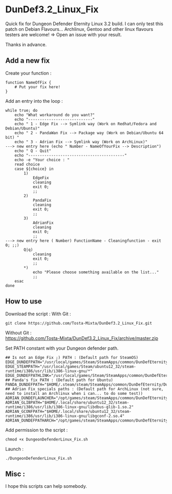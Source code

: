 DunDef3.2_Linux_Fix
===================
Quick fix for Dungeon Defender Eternity Linux 3.2 build. I can only test this patch on Debian Flavours... 
Archlinux, Gentoo and other linux flavours testers are welcome! => Open an issue with your result.

Thanks in advance.

## Add a new fix 
Create your function :
```shell
function NameOfFix {
    # Put your fix here!
}
```

Add an entry into the loop :
```shell
while true; do
    echo "What workaround do you want?"
    echo "----------------------------"
    echo " 1 - Edge Fix --> Symlink way (Work on Redhat/Fedora and Debian/Ubuntu)"
    echo " 2 - PandaWan Fix --> Package way (Work on Debian/Ubuntu 64 bit) "
    echo " 3 - Adrian Fix --> Symlink way (Work on ArchLinux)"
---> new entry here (echo " Number - NameOfYourFix --> Description")
    echo " Q - Quit"
    echo "------------------------------------------"
    echo -e "Your choice : "
    read choice
    case ${choice} in
        1)
            EdgeFix
            cleaning
            exit 0;
            ;;
        2)
            PandaFix
            cleaning
            exit 0;
            ;;
        3)
            AdrianFix
            cleaning
            exit 0;
            ;;
---> new entry here ( Number) FunctionName - Cleaningfunction - exit 0; ;;)
        Q|q)
            cleaning
            exit 0;
            ;;
        *)
            echo "Please choose something available on the list..."
            ;;
    esac
done
```

## How to use
Download the script :
With Git :
```
git clone https://github.com/Tosta-Mixta/DunDef3.2_Linux_Fix.git
```
Without Git : <br />
https://github.com/Tosta-Mixta/DunDef3.2_Linux_Fix/archive/master.zip

Set PATH constant with your Dungeon defender path.
```shell
## Is not an Edge Fix ;) PATH : (Default path for SteamOS)
EDGE_DUNDEFPATH="/usr/local/games/Steam/SteamApps/common/DunDefEternity/DunDefEternityLauncher"
EDGE_STEAMPATH="/usr/local/games/Steam/ubuntu12_32/steam-runtime/i386/usr/lib/i386-linux-gnu/*"
EDGE_DUNDEFPATHLINK="/usr/local/games/Steam/SteamApps/common/DunDefEternity/DunDefEternity/Binaries/Linux/"
## Panda's fix PATH : (Default path for Ubuntu)
PANDA_DUNDEFPATH="$HOME/.steam/steam/SteamApps/common/DunDefEternity/DunDefEternityLauncher"
## Adrian Fix specials paths : (Default path for ArchLinux (not sure, need to install an Archlinux when i can... to do some test))
ADRIAN_DUNDEFLAUNCHER="/opt/games/steam/SteamApps/common/DunDefEternity/DunDefEternityLauncher"
ADRIAN_GLIBPATH="$HOME/.local/share/ubuntu12_32/steam-runtime/i386/usr/lib/i386-linux-gnu/libdbus-glib-1.so.2"
ADRIAN_GCONFPATH="$HOME/.local/share/ubuntu12_32/steam-runtime/i386/usr/lib/i386-linux-gnu/libgconf-2.so.4"
ADRIAN_DUNDEFPATHARCH="/opt/games/steam/SteamApps/common/DunDefEternity/DunDefEternity/Binaries/Linux"
```

Add permission to the script :
```shell
chmod +x DungeonDefenderLinux_Fix.sh
```

Launch :
```shell
./DungeonDefenderLinux_Fix.sh
```

## Misc :
I hope this scripts can help somebody.
